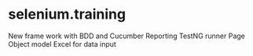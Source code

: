 # selenium.training
New frame work with BDD and Cucumber Reporting
TestNG runner
Page Object model
Excel for data input
